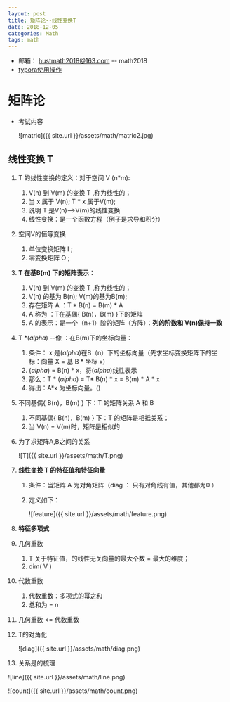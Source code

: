 ```yaml
---
layout: post
title: 矩阵论--线性变换T
date: 2018-12-05
categories: Math
tags: math 
---
```


+ 邮箱： hustmath2018@163.com -- math2018
+ [typora使用操作](https://blog.csdn.net/WeiDelight/article/details/81011921)
# 矩阵论 

+ 考试内容

  ![matric]({{ site.url }}/assets/math/matric2.jpg)

##  线性变换 T

1. T 的线性变换的定义：对于空间 V (n*m):

   1. V(n) 到 V(m) 的变换 T ,称为线性的；
   2. 当 x 属于 V(n); T * x 属于V(m);
   3. 说明 T 是V(n)-->V(m)的线性变换
   4. 线性变换：是一个函数方程（例子是求导和积分）

2. 空间V的恒等变换

   1. 单位变换矩阵 I ;
   2. 零变换矩阵 O ;

3. **T 在基B(m) 下的矩阵表示**：

   1. V(n) 到 V(m) 的变换 T ,称为线性的；
   2. V(n) 的基为 B(n);  V(m)的基为B(m);
   3. 存在矩阵 A ：T * B(n) = B(m) * A
   4. A 称为 ：T在基偶{ B(n)，B(m) }下的矩阵  
   5. A 的表示：是一个（n+1）阶的矩阵（方阵）：**列的阶数和 V(n)保持一致**

4. T *(*alpha*) --像 ：在B(m)下的坐标向量：

   1. 条件： x 是(*alpha*)在B（n）下的坐标向量（先求坐标变换矩阵下的坐标：向量 X = 基 B * 坐标 x）
   2. (*alpha*) = B(n) * x，将(*alpha*)线性表示
   3. 那么：T * (*alpha*)  = T* B(n) * x = B(m) * A * x
   4. 得出：A*x 为坐标向量。()

5. 不同基偶{ B(n)，B(m) } 下：T 的矩阵关系 A 和 B

   1. 不同基偶{ B(n)，B(m) } 下：T 的矩阵是相抵关系；
   2. 当 V(n) = V(m)时，矩阵是相似的

6. 为了求矩阵A,B之间的关系

   ![T]({{ site.url }}/assets/math/T.png)

7. **线性变换 T 的特征值和特征向量**

   1. 条件：当矩阵 A 为对角矩阵（diag ： 只有对角线有值，其他都为0 ）

   2. 定义如下：

      ![feature]({{ site.url }}/assets/math/feature.png)

8. **特征多项式**

9. 几何重数

   1. T 关于特征值，的线性无关向量的最大个数 = 最大的维度；
   2. dim( V )

10. 代数重数

    1. 代数重数：多项式的幂之和
    2. 总和为 = n

11. 几何重数 <= 代数重数

12. T的对角化

    ![diag]({{ site.url }}/assets/math/diag.png)

13. 关系是的梳理

![line]({{ site.url }}/assets/math/line.png)

![count]({{ site.url }}/assets/math/count.png)

